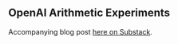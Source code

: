 ## OpenAI Arithmetic Experiments

Accompanying blog post [here on Substack](https://loeber.substack.com/p/16-notes-on-arithmetic-in-gpt-4).
